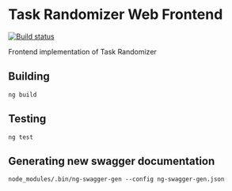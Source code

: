 # Task Randomizer Web Frontend
[![Build status](https://ci.appveyor.com/api/projects/status/716idu5la86y9b13?svg=true)](https://ci.appveyor.com/project/Hekku2/task-randomizer-web-frontend)

Frontend implementation of Task Randomizer

## Building
`ng build`

## Testing
`ng test`

## Generating new swagger documentation
`node_modules/.bin/ng-swagger-gen --config ng-swagger-gen.json`
